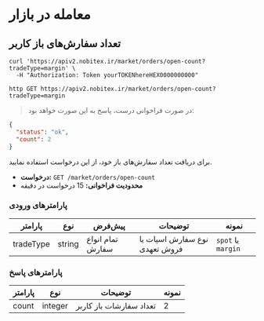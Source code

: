 # معامله در بازار

## تعداد سفارش‌های باز کاربر


```shell
curl 'https://apiv2.nobitex.ir/market/orders/open-count?tradeType=margin' \
  -H "Authorization: Token yourTOKENhereHEX0000000000"
```

```plaintext
http GET https://apiv2.nobitex.ir/market/orders/open-count?tradeType=margin
```

> در صورت فراخوانی درست، پاسخ به این صورت خواهد بود:

```json
{
  "status": "ok",
  "count": 2
}
```

برای دریافت تعداد سفارش‌های باز خود، از این درخواست استفاده نمایید.

- **درخواست:** `GET /market/orders/open-count`
- **محدودیت فراخوانی:** 15 درخواست در دقیقه

### پارامترهای ورودی
| پارامتر   | نوع    | پیش‌فرض          | توضیحات                       | نمونه              |
|-----------|--------|------------------|-------------------------------|--------------------|
| tradeType | string | تمام انواع سفارش | نوع سفارش اسپات یا فروش تعهدی | `spot` یا `margin` |

### پارامترهای پاسخ
| پارامتر | نوع     | توضیحات                 | نمونه |
|---------|---------|-------------------------|-------|
| count   | integer | تعداد سفارشات باز کاربر | 2     |
